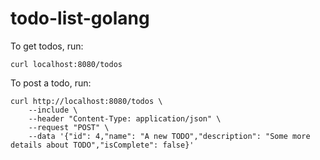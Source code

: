 # todo-list-golang

To get todos, run: 
```
curl localhost:8080/todos
```

To post a todo, run: 

```
curl http://localhost:8080/todos \
    --include \
    --header "Content-Type: application/json" \
    --request "POST" \
    --data '{"id": 4,"name": "A new TODO","description": "Some more details about TODO","isComplete": false}'
```
